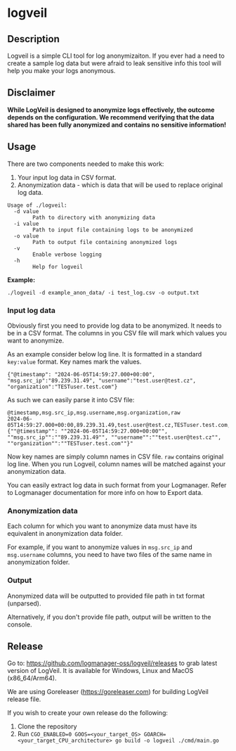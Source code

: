 # logveil

## Description

Logveil is a simple CLI tool for log anonymizaiton. If you ever had a need to create a sample log data but were afraid to leak sensitive info this tool will help you make your logs anonymous.

## Disclaimer

**While LogVeil is designed to anonymize logs effectively, the outcome depends on the configuration. We recommend verifying that the data shared has been fully anonymized and contains no sensitive information!**

## Usage

There are two components needed to make this work:

1. Your input log data in CSV format.
2. Anonymization data - which is data that will be used to replace original log data.

```
Usage of ./logveil:
  -d value
        Path to directory with anonymizing data
  -i value
        Path to input file containing logs to be anonymized
  -o value
        Path to output file containing anonymized logs
  -v
        Enable verbose logging
  -h
        Help for logveil
```

**Example:**

`./logveil -d example_anon_data/ -i test_log.csv -o output.txt`

### Input log data

Obviously first you need to provide log data to be anonymized. It needs to be in a CSV format. The columns in you CSV file will mark which values you want to anonymize.

As an example consider below log line. It is formatted in a standard `key:value` format. Key names mark the values.

```
{"@timestamp": "2024-06-05T14:59:27.000+00:00", "msg.src_ip":"89.239.31.49", "username":"test.user@test.cz", "organization":"TESTuser.test.com"}
```

As such we can easily parse it into CSV file:

```
@timestamp,msg.src_ip,msg.username,msg.organization,raw
2024-06-05T14:59:27.000+00:00,89.239.31.49,test.user@test.cz,TESTuser.test.com,"{""@timestamp"": ""2024-06-05T14:59:27.000+00:00"", ""msg.src_ip"":""89.239.31.49"", ""username"":""test.user@test.cz"", ""organization"":""TESTuser.test.com""}"
```

Now key names are simply column names in CSV file. `raw` contains original log line. When you run Logveil, column names will be matched against your anonymization data.

You can easily extract log data in such format from your Logmanager. Refer to Logmanager documentation for more info on how to Export data.

### Anonymization data

Each column for which you want to anonymize data must have its equivalent in anonymization data folder.

For example, if you want to anonymize values in `msg.src_ip` and `msg.username` columns, you need to have two files of the same name in anonymization folder.

### Output

Anonymized data will be outputted to provided file path in txt format (unparsed).

Alternatively, if you don't provide file path, output will be written to the console.

## Release

Go to: https://github.com/logmanager-oss/logveil/releases to grab latest version of LogVeil. It is available for Windows, Linux and MacOS (x86_64/Arm64).

We are using Goreleaser (https://goreleaser.com) for building LogVeil release file.

If you wish to create your own release do the following:

1. Clone the repository
2. Run `CGO_ENABLED=0 GOOS=<your_target_OS> GOARCH=<your_target_CPU_architecture> go build -o logveil ./cmd/main.go`
